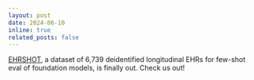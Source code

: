 ```yaml
---
layout: post
date: 2024-06-10
inline: true
related_posts: false
---
```


[EHRSHOT](https://som-shahlab.github.io/ehrshot-website/), a dataset of 6,739 deidentified longitudinal EHRs for few-shot eval of foundation models, is finally out. Check us out!